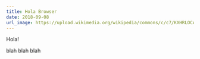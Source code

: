 ```yaml
---
title: Hola Browser
date: 2018-09-08
url_image: https://upload.wikimedia.org/wikipedia/commons/c/c7/KXHRLOCAL1.jpg
---
```

Hola!

<!-- more -->

blah blah blah
